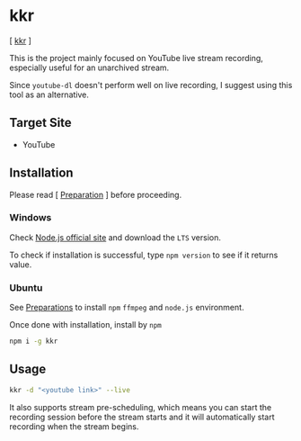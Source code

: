 # kkr

[ [kkr](https://github.com/Last-Order/kkr) ]

This is the project mainly focused on YouTube live stream recording, especially useful for an unarchived stream.

Since `youtube-dl` doesn't perform well on live recording, I suggest using this tool as an alternative.

## Target Site

- YouTube

## Installation

Please read [ [Preparation](/preparation/) ] before proceeding.

### Windows

Check [Node.js official site](https://nodejs.org/) and download the `LTS` version.

To check if installation is successful, type `npm version` to see if it returns value.

### Ubuntu

See [Preparations](/preparation/#node-js) to install `npm` `ffmpeg` and `node.js` environment.

Once done with installation, install by `npm`

```bash
npm i -g kkr
```

## Usage

```bash
kkr -d "<youtube link>" --live
```

It also supports stream pre-scheduling, which means you can start the recording session before the stream starts and it will automatically start recording when the stream begins.
